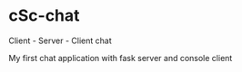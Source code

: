 # cSc-chat
Client - Server - Client chat

My first chat application with fask server and console client
